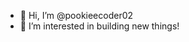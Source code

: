 - 👋 Hi, I’m @pookieecoder02
- 👀 I’m interested in building new things!
<!---
pookieecoder02/pookieecoder02 is a ✨ special ✨ repository because its `README.md` (this file) appears on your GitHub profile.
You can click the Preview link to take a look at your changes.
--->
